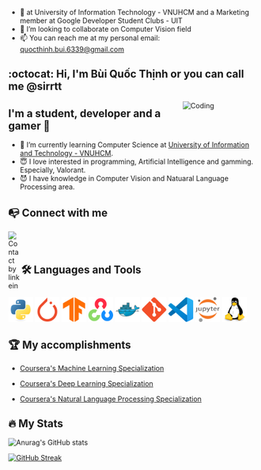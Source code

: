 - 🌱  at University of Information Technology - VNUHCM and a Marketing member at Google Developer Student Clubs - UIT
- 💞️ I’m looking to collaborate on Computer Vision field
- 📫 You can reach me at my personal email: quocthinh.bui.6339@gmail.com

## :octocat: **Hi, I'm Bùi Quốc Thịnh or you can call me @sirrtt** 

<img align="right" alt="Coding" width="30%" src="https://media.giphy.com/media/u2pmTWUi0MXjyrMaVj/giphy.gif">

## I'm a student, developer and a gamer :volcano:

- :raising_hand: I’m currently learning Computer Science at [University of Information and Technology - VNUHCM](https://www.uit.edu.vn/).
- :innocent: I love interested in programming, Artificial Intelligence and gamming. Especially, Valorant.
- :smiling_imp: I have knowledge in Computer Vision and Natuaral Language Processing area.


## :mailbox_with_no_mail: Connect with me

<a href="https://www.linkedin.com/in/tien-dang-anh-a2b364249/" target="_blank">
<img align='left' width="26px" alt="Contact by linkein" src="image/linkein.svg"></a>
<br><br>

## :hammer_and_wrench: Languages and Tools 
<br>
<div>
    <img src="https://github.com/devicons/devicon/blob/master/icons/python/python-original.svg" title="Python" alt="Python" width=50 height=50/>
    <img src="https://github.com/devicons/devicon/blob/master/icons/pytorch/pytorch-original.svg" title="Pytorch" alt="Pytorch" width=50 height=50/>
    <img src="https://github.com/devicons/devicon/blob/master/icons/tensorflow/tensorflow-original.svg" title="Tensorflow" alt="Tensorflow" width=50 height=50/>
    <img src="https://github.com/devicons/devicon/blob/master/icons/opencv/opencv-original.svg" title="OpenCV" alt="OpenCV" width=50 height=50/>
    <img src="https://github.com/devicons/devicon/blob/master/icons/docker/docker-original.svg" title="Docker" alt="Docker" width=50 height=50/>
    <img src="https://github.com/devicons/devicon/blob/master/icons/git/git-original.svg" title="Git" alt="Git" width=50 height=50/>
    <img src="https://github.com/devicons/devicon/blob/master/icons/vscode/vscode-original.svg" title="VSCode" alt="VSCode" width=50 height=50/>
    <img src="https://github.com/devicons/devicon/blob/master/icons/jupyter/jupyter-original-wordmark.svg" title="Jupyter" alt="Jupyter" width=50 height=50/>
    <img src="https://github.com/devicons/devicon/blob/master/icons/linux/linux-original.svg" title="Linux" alt="Linux" width=50 height=50/>
</div>

## :trophy: My accomplishments

- [Coursera's Machine Learning Specialization](https://coursera.org/share/1e14cc22ed5475a748f83336d369d8f5)

- [Coursera's Deep Learning Specialization](https://coursera.org/share/b084d997325fbb29468b445789f82adf)

- [Coursera's Natural Language Processing Specialization](https://coursera.org/share/1afc45192ef01aeedc94795db4752e8f) 

## :fire: My Stats 


![Anurag's GitHub stats](https://github-readme-stats.vercel.app/api?username=tien02&theme=gruvbox&show_icons=true)

[![GitHub Streak](http://github-readme-streak-stats.herokuapp.com?user=tien02&theme=dracula&hide_border=true)](https://git.io/streak-stats)

<!---
sirrtt/sirrtt is a ✨ special ✨ repository because its `README.md` (this file) appears on your GitHub profile.
You can click the Preview link to take a look at your changes.
--->

